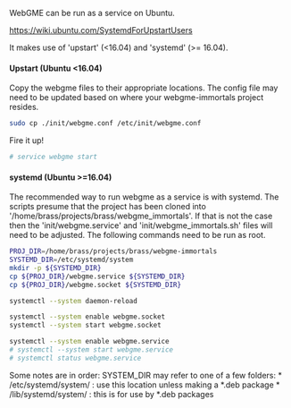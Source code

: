 
WebGME can be run as a service on Ubuntu.

https://wiki.ubuntu.com/SystemdForUpstartUsers

It makes use of 'upstart' (<16.04) and 'systemd' (>= 16.04).

#### Upstart (Ubuntu <16.04)
Copy the webgme files to their appropriate locations.
The config file may need to be updated based on where your
webgme-immortals project resides.
```bash
sudo cp ./init/webgme.conf /etc/init/webgme.conf
```
Fire it up!
```bash
# service webgme start
```


#### systemd (Ubuntu >=16.04)
The recommended way to run webgme as a service is with systemd.
The scripts presume that the project has been cloned into
'/home/brass/projects/brass/webgme_immortals'.
If that is not the case then
the 'init/webgme.service' and 'init/webgme_immortals.sh'
files will need to be adjusted.
The following commands need to be run as root.

```bash
PROJ_DIR=/home/brass/projects/brass/webgme-immortals
SYSTEMD_DIR=/etc/systemd/system
mkdir -p ${SYSTEMD_DIR}
cp ${PROJ_DIR}/webgme.service ${SYSTEMD_DIR}
cp ${PROJ_DIR}/webgme.socket ${SYSTEMD_DIR}

systemctl --system daemon-reload

systemctl --system enable webgme.socket
systemctl --system start webgme.socket

systemctl --system enable webgme.service
# systemctl --system start webgme.service
# systemctl status webgme.service

```

Some notes are in order:
SYSTEM_DIR may refer to one of a few folders:
    * /etc/systemd/system/  : use this location unless making a *.deb package
    * /lib/systemd/system/  : this is for use by *.deb packages

